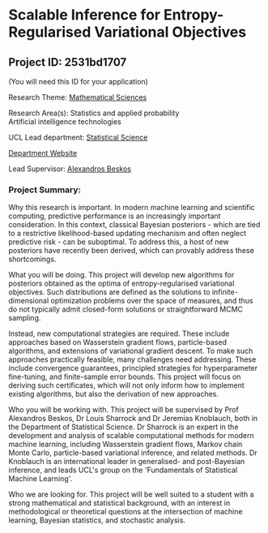 # Scalable Inference for Entropy-Regularised Variational Objectives

## Project ID: **2531bd1707**
(You will need this ID for your application)

Research Theme: [Mathematical Sciences](../themes/mathematical-sciences.md)

Research Area(s):
Statistics and applied probability<br />Artificial intelligence technologies

UCL Lead department: [Statistical Science](../departments/statistical-science.md)

[Department Website](https://www.ucl.ac.uk/statistics)

Lead Supervisor: [Alexandros Beskos](https://profiles.ucl.ac.uk/563)

### Project Summary:

Why this research is important. In modern machine learning and scientific computing, predictive performance is an increasingly important consideration. In this context, classical Bayesian posteriors - which are tied to a restrictive likelihood-based updating mechanism and often neglect predictive risk  - can be suboptimal. To address this, a host of new posteriors have recently been derived, which can provably address these shortcomings.

What you will be doing. This project will develop new algorithms for posteriors obtained as the optima of entropy-regularised variational objectives. Such distributions are defined as the solutions to infinite-dimensional optimization problems over the space of measures, and thus do not typically admit closed-form solutions or straightforward MCMC sampling. 

Instead, new computational strategies are required. These include approaches based on Wasserstein gradient flows, particle-based algorithms, and extensions of variational gradient descent. To make such approaches practically feasible, many challenges need addressing. These include convergence guarantees, principled strategies for hyperparameter fine-tuning, and finite-sample error bounds. This project will focus on deriving such certificates, which will not only inform how to implement existing algorithms, but also the derivation of new approaches.

Who you will be working with. This project will be supervised by Prof Alexandros Beskos, Dr Louis Sharrock and Dr Jeremias Knoblauch, both in the Department of Statistical Science. Dr Sharrock is an expert in the development and analysis of scalable computational methods for modern machine learning, including Wasserstein gradient flows, Markov chain Monte Carlo, particle-based variational inference, and related methods. Dr Knoblauch is an international leader in generalised- and post-Bayesian inference, and leads UCL's group on the 'Fundamentals of Statistical Machine Learning'.

Who we are looking for. This project will be well suited to a student with a strong mathematical and statistical background, with an interest in methodological or theoretical questions at the intersection of machine learning, Bayesian statistics, and stochastic analysis.
